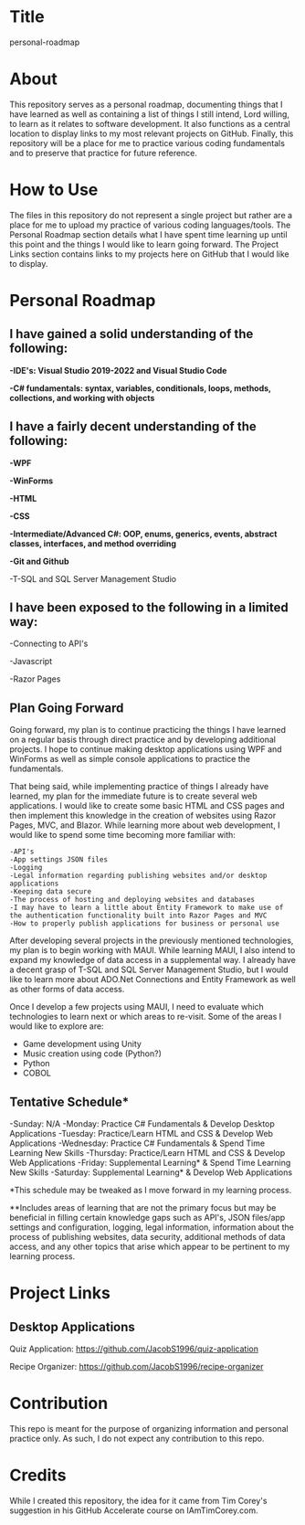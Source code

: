 # Title
personal-roadmap

# About

This repository serves as a personal roadmap, documenting things that I have learned as well as containing a list of things I still intend, Lord willing, to learn as it relates to software development. It also functions as a central location to display links to my most relevant projects on GitHub. Finally, this repository will be a place for me to practice various coding fundamentals and to preserve that practice for future reference. 

# How to Use

The files in this repository do not represent a single project but rather are a place for me to upload my practice of various coding languages/tools. The Personal Roadmap section details what I have spent time learning up until this point and the things I would like to learn going forward. The Project Links section contains links to my projects here on GitHub that I would like to display. 

# Personal Roadmap

<h2>I have gained a solid understanding of the following:</h2>

  <strong>-IDE's: Visual Studio 2019-2022 and Visual Studio Code
  
  -C# fundamentals: syntax, variables, conditionals, loops, methods, collections, and working with objects </strong>

<h2>I have a fairly decent understanding of the following:</h2>
  <strong>-WPF
  
  -WinForms
  
  -HTML
  
  -CSS
  
  -Intermediate/Advanced C#: OOP, enums, generics, events, abstract classes, interfaces, and method overriding

  -Git and Github </strong>

  -T-SQL and SQL Server Management Studio

  <h2>I have been exposed to the following in a limited way:</h2>

  -Connecting to API's

  -Javascript

  -Razor Pages

  <h2>Plan Going Forward</h2>

  Going forward, my plan is to continue practicing the things I have learned on a regular basis through direct practice and by developing additional projects. I hope to continue making desktop applications using WPF and WinForms as well as simple console applications to practice the fundamentals. 

  That being said, while implementing practice of things I already have learned, my plan for the immediate future is to create several web applications. I would like to create some basic HTML and CSS pages and then implement this knowledge in the creation of websites using Razor Pages, MVC, and Blazor. While learning more about web development, I would like to spend some time becoming more familiar with:

    -API's
    -App settings JSON files
    -Logging
    -Legal information regarding publishing websites and/or desktop applications
    -Keeping data secure
    -The process of hosting and deploying websites and databases
    -I may have to learn a little about Entity Framework to make use of the authentication functionality built into Razor Pages and MVC
    -How to properly publish applications for business or personal use
  
  After developing several projects in the previously mentioned technologies, my plan is to begin working with MAUI. While learning MAUI, I also intend to expand my knowledge of data access in a supplemental way. I already have a decent grasp of T-SQL and SQL Server Management Studio, but I would like to learn more about ADO.Net Connections and Entity Framework as well as other forms of data access. 

  Once I develop a few projects using MAUI, I need to evaluate which technologies to learn next or which areas to re-visit. Some of the areas I would like to explore are:
  
  - Game development using Unity
  - Music creation using code (Python?)
  - Python
  - COBOL
    
  <h2>Tentative Schedule*</h2>

  -Sunday: N/A
  -Monday: Practice C# Fundamentals & Develop Desktop Applications 
  -Tuesday: Practice/Learn HTML and CSS & Develop Web Applications
  -Wednesday: Practice C# Fundamentals & Spend Time Learning New Skills
  -Thursday: Practice/Learn HTML and CSS & Develop Web Applications
  -Friday: Supplemental Learning* & Spend Time Learning New Skills
  -Saturday: Supplemental Learning* & Develop Web Applications

  *This schedule may be tweaked as I move forward in my learning process. 

  **Includes areas of learning that are not the primary focus but may be beneficial in filling certain knowledge gaps such as API's, JSON files/app settings and configuration, logging, legal information, 
  information about the process of publishing websites, data security, additional methods of data access, and any other topics that arise which appear to be pertinent to my learning process. 
  

# Project Links

<h2>Desktop Applications</h2>

Quiz Application: https://github.com/JacobS1996/quiz-application

Recipe Organizer: https://github.com/JacobS1996/recipe-organizer

# Contribution

This repo is meant for the purpose of organizing information and personal practice only. As such, I do not expect any contribution to this repo. 

# Credits

While I created this repository, the idea for it came from Tim Corey's suggestion in his GitHub Accelerate course on IAmTimCorey.com. 

